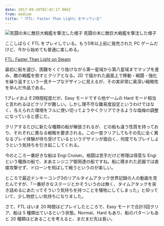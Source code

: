 ```yaml
---
date: 2017-09-26T02:42:17.906Z
from: medium
title: "『FTL: Faster Than Light』をやっている"
---
```


![死闘の末に敵巨大戦艦を撃沈した様子](https://cdn-images-1.medium.com/max/800/1*brNiWqamOHI-TDo4JHDOSQ.png)
死闘の末に敵巨大戦艦を撃沈した様子

ここしばらく FTL をプレイしている。もう5年以上前に発売された PC ゲームだけど、今から始めても普通に楽しめる。

[FTL: Faster Than Light on Steam](http://store.steampowered.com/app/212680/FTL_Faster_Than_Light/)

最初に船を選び、困難をくぐり抜けながら第一星域から第八星域までマップを進み、敵の戦艦を倒すとクリアとなる。2D で描かれた画面上で移動・戦闘・強化を繰り返すという一見チープなデザインに見えるが、その実非常に奥深い戦略性を孕んだ作品である。

1プレイおよそ2時間程度だが、Easy モードですら他ゲームの Hard モード相当と言われるほどクリアが難しい。しかし理不尽な難易度設定というわけではなく、与えられた環境をフルに使い切ってようやくクリアできるような塩梅の調整になっていると感じた。

クリアするたびに新たな種類の船が解放されるが、どの船も違う性質を持っており、それぞれに異なる戦略を要求される。この一度クリアしてもその先に全く異なるプレイ体験が待ち受けているというデザインが面白く、何度でもプレイしようという気持ちを引き起こしてくれる。

今のところ一番好きな船は Engi Cruiser。格闘は苦手だけど修理は得意な Engi という種族の船で、まあエンジニア御用達の船ですね。船に積まれた武器では直接攻撃せず、ドローンを飛ばして戦うというのが楽しい。

ところで最近ドンキーコング3のリアルタイムアタック世界記録の人の動画を見たんですが、「一番好きなステージとかそういうのは無く、タイムアタックを突き詰めるにあたってそういう気持ちを持つことを犠牲にしてしまった」と仰っていて、少し物悲しい気持ちになりました。

さて、FTL はいま 20 時間ほどプレイしたところで、Easy モードで合計3回クリア、船は 5 種類出ているという状態。Normal、Hard もあり、船のパターンもあと 20 種類ほどあることを考えると、まだまだ先は長い。
